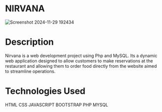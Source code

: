 # NIRVANA
![Screenshot 2024-11-29 192434](https://github.com/user-attachments/assets/e8c8c9fc-6587-4801-8de2-9d73b3a78a90)
# Description
Nirvana is a web development project using Php and MySQL. Its a dynamic web application designed to allow customers to make reservations at the restaurant and allowing them to order food directly from the website aimed to streamline operations.
# Technologies Used
HTML 
CSS 
JAVASCRIPT
BOOTSTRAP
PHP
MYSQL

